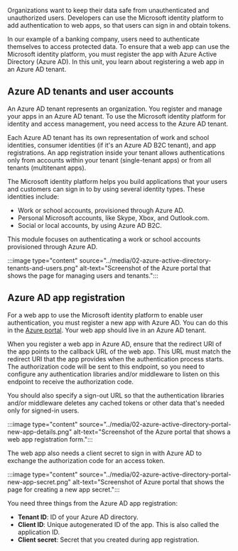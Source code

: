 Organizations want to keep their data safe from unauthenticated and unauthorized users. Developers can use the Microsoft identity platform to add authentication to web apps, so that users can sign in and obtain tokens. 

In our example of a banking company, users need to authenticate themselves to access protected data. To ensure that a web app can use the Microsoft identity platform, you must register the app with Azure Active Directory (Azure AD). In this unit, you learn about registering a web app in an Azure AD tenant.

## Azure AD tenants and user accounts

An Azure AD tenant represents an organization. You register and manage your apps in an Azure AD tenant. To use the Microsoft identity platform for identity and access management, you need access to the Azure AD tenant.

Each Azure AD tenant has its own representation of work and school identities, consumer identities (if it's an Azure AD B2C tenant), and app registrations. An app registration inside your tenant allows authentications only from accounts within your tenant (single-tenant apps) or from all tenants (multitenant apps).

The Microsoft identity platform helps you build applications that your users and customers can sign in to by using several identity types. These identities include:

- Work or school accounts, provisioned through Azure AD.
- Personal Microsoft accounts, like Skype, Xbox, and Outlook.com.
- Social or local accounts, by using Azure AD B2C.

This module focuses on authenticating a work or school accounts provisioned through Azure AD.

:::image type="content" source="../media/02-azure-active-directory-tenants-and-users.png" alt-text="Screenshot of the Azure portal that shows the page for managing users and tenants.":::

## Azure AD app registration

For a web app to use the Microsoft identity platform to enable user authentication, you must register a new app with Azure AD. You can do this in the [Azure portal](https://portal.azure.com/). Your web app should live in an Azure AD tenant.

When you register a web app in Azure AD, ensure that the redirect URI of the app points to the callback URL of the web app. This URL must match the redirect URI that the app provides when the authentication process starts. The authorization code will be sent to this endpoint, so you need to configure any authentication libraries and/or middleware to listen on this endpoint to receive the authorization code.

You should also specify a sign-out URL so that the authentication libraries and/or middleware deletes any cached tokens or other data that's needed only for signed-in users.

:::image type="content" source="../media/02-azure-active-directory-portal-new-app-details.png" alt-text="Screenshot of the Azure portal that shows a web app registration form.":::

The web app also needs a client secret to sign in with Azure AD to exchange the authorization code for an access token.

:::image type="content" source="../media/02-azure-active-directory-portal-new-app-secret.png" alt-text="Screenshot of Azure portal that shows the page for creating a new app secret.":::

You need three things from the Azure AD app registration:

- **Tenant ID**: ID of your Azure AD directory.
- **Client ID**: Unique autogenerated ID of the app. This is also called the application ID.
- **Client secret**: Secret that you created during app registration.
